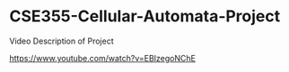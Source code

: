 # CSE355-Cellular-Automata-Project
Video Description of Project
<br>

https://www.youtube.com/watch?v=EBIzegoNChE
